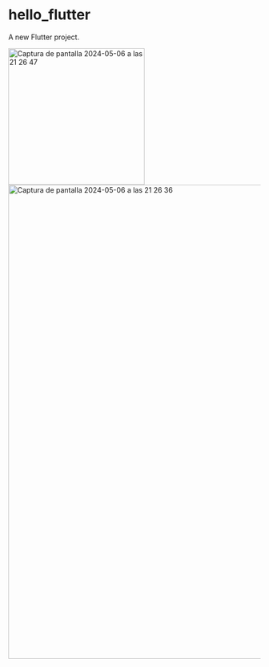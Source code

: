 # hello_flutter
A new Flutter project.


<img width="272" alt="Captura de pantalla 2024-05-06 a las 21 26 47" src="https://github.com/AlexisJhar/Flutter-first-steps/assets/149365280/c7273efe-9105-408b-a8fc-570635e39407">


<img width="945" alt="Captura de pantalla 2024-05-06 a las 21 26 36" src="https://github.com/AlexisJhar/Flutter-first-steps/assets/149365280/3628091a-d2b6-4007-9b90-49f7bbf774d2">

